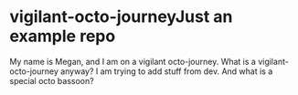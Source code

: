 # vigilant-octo-journeyJust an example repo

My name is Megan, and I am on a vigilant octo-journey.
What is a vigilant-octo-journey anyway?
I am trying to add stuff from dev.
And what is a special octo bassoon?

